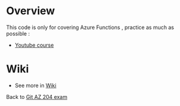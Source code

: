# Overview

This code is only for covering Azure Functions , practice as much as possible :
- [Youtube course](https://www.youtube.com/watch?v=YmxZnqidy4U&list=PLcE6iQkoRxhZWxtCVVNdxgwkZZ14SHRGN&index=1&t=532s)

# Wiki 

- See more in [Wiki](https://github.com/ulysesrico33/az-204-exam-webapp/wiki)

Back to [Git AZ 204 exam](https://github.com/ulysesrico33/az-204-exam.git) 


